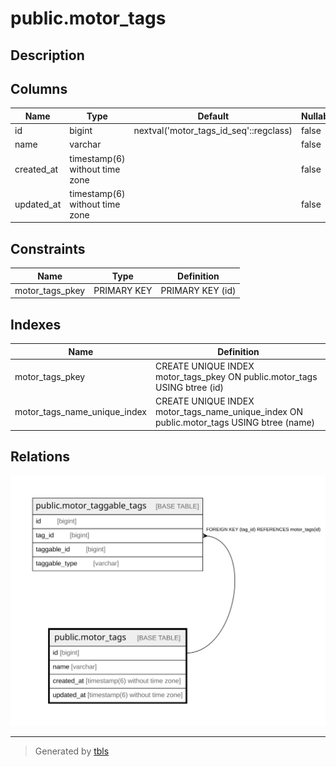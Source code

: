 # public.motor_tags

## Description

## Columns

| Name | Type | Default | Nullable | Children | Parents | Comment |
| ---- | ---- | ------- | -------- | -------- | ------- | ------- |
| id | bigint | nextval('motor_tags_id_seq'::regclass) | false | [public.motor_taggable_tags](public.motor_taggable_tags.md) |  |  |
| name | varchar |  | false |  |  |  |
| created_at | timestamp(6) without time zone |  | false |  |  |  |
| updated_at | timestamp(6) without time zone |  | false |  |  |  |

## Constraints

| Name | Type | Definition |
| ---- | ---- | ---------- |
| motor_tags_pkey | PRIMARY KEY | PRIMARY KEY (id) |

## Indexes

| Name | Definition |
| ---- | ---------- |
| motor_tags_pkey | CREATE UNIQUE INDEX motor_tags_pkey ON public.motor_tags USING btree (id) |
| motor_tags_name_unique_index | CREATE UNIQUE INDEX motor_tags_name_unique_index ON public.motor_tags USING btree (name) |

## Relations

![er](public.motor_tags.svg)

---

> Generated by [tbls](https://github.com/k1LoW/tbls)
